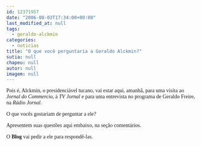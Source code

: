 ```yaml
---
id: 12371957
date: "2006-08-03T17:34:00+00:00"
last_modified_at: null
tags:
  - geraldo-alckmin
categories:
  - noticias
title: "O que você perguntaria a Geraldo Alckmin?"
sutia: null
chapeu: null
autor: null
imagem: null
---
```

<p><P><FONT face=Verdana>Pois é, Alckmin, o presidenciável tucano, vai estar aqui, amanhã, para uma visita ao <EM>Jornal do Commercio</EM>, à <EM>TV Jornal</EM> e para uma entrevista no programa de Geraldo Freire, na <EM>Rádio Jornal</EM>.</FONT></P></p>
<p><P><FONT face=Verdana>O que vocês gostariam de perguntar a ele? </FONT></P></p>
<p><P><FONT face=Verdana>Apresentem suas questões aqui embaixo, na seção comentários.</FONT></P></p>
<p><P><FONT face=Verdana>O <STRONG>Blog</STRONG> vai pedir a ele para respondê-las.</FONT></P> </p>
